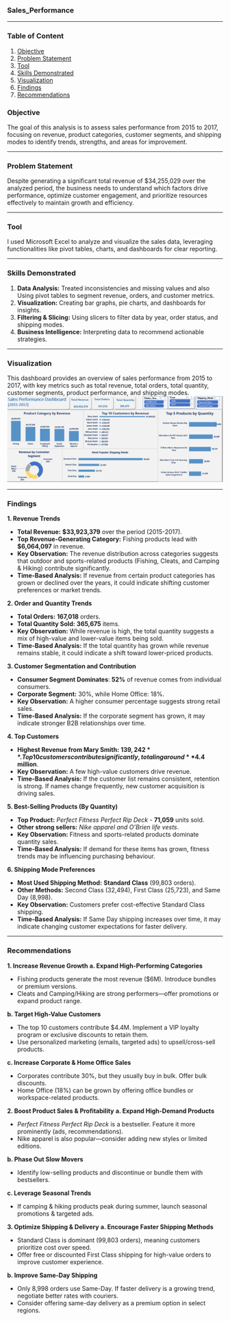 ### Sales_Performance
---
### Table of Content
1. [Objective](#objective)
2. [Problem Statement](#problem_statement)
3. [Tool](#tool)
4. [Skills Demonstrated](#skills_demonstrated)
5. [Visualization](#visualization)
6. [Findings](#findings)
7. [Recommendations](#recommendations)
### Objective
The goal of this analysis is to assess sales performance from 2015 to 2017, focusing on revenue, product categories, customer segments, and shipping modes to identify trends, strengths, and areas for improvement.

---
### Problem Statement

Despite generating a significant total revenue of $34,255,029 over the analyzed period, the business needs to understand which factors drive performance, optimize customer engagement, and prioritize resources effectively to maintain growth and efficiency.

---
### Tool

I used Microsoft Excel to analyze and visualize the sales data, leveraging functionalities like pivot tables, charts, and dashboards for clear reporting.

---
### Skills Demonstrated

1. **Data Analysis:** Treated inconsistencies and missing values and also Using pivot tables to segment revenue, orders, and customer metrics.
2. **Visualization:** Creating bar graphs, pie charts, and dashboards for insights.
3. **Filtering & Slicing:** Using slicers to filter data by year, order status, and shipping modes.
4. **Business Intelligence:** Interpreting data to recommend actionable strategies.

---
### Visualization

This dashboard provides an overview of sales performance from 2015 to 2017, with key metrics such as total revenue, total orders, total quantity, customer segments, product performance, and shipping modes. 
![](images/sales_db.png)

---
### Findings

**1. Revenue Trends**

- **Total Revenue:** **$33,923,379** over the period (2015-2017).
- **Top Revenue-Generating Category:** Fishing products lead with **$6,064,097** in revenue.
- **Key Observation:** The revenue distribution across categories suggests that outdoor and sports-related products (Fishing, Cleats, and Camping & Hiking) contribute significantly.
- **Time-Based Analysis:** If revenue from certain product categories has grown or declined over the years, it could indicate shifting customer preferences or market trends.

**2. Order and Quantity Trends**
- **Total Orders:** **167,018** orders.
- **Total Quantity Sold:** **365,675** items.
- **Key Observation:** While revenue is high, the total quantity suggests a mix of high-value and lower-value items being sold.
- **Time-Based Analysis:** If the total quantity has grown while revenue remains stable, it could indicate a shift toward lower-priced products.

**3. Customer Segmentation and Contribution**
- **Consumer Segment Dominates**: **52%** of revenue comes from individual consumers.
- **Corporate Segment:** 30%, while Home Office: 18%.
- **Key Observation:** A higher consumer percentage suggests strong retail sales.
- **Time-Based Analysis:** If the corporate segment has grown, it may indicate stronger B2B relationships over time.
  
**4. Top Customers**
- **Highest Revenue from Mary Smith:** **$139,242**.
Top 10 customers contribute significantly, totaling around **$4.4 million**.
- **Key Observation:** A few high-value customers drive revenue.
- **Time-Based Analysis:** If the customer list remains consistent, retention is strong. If names change frequently, new customer acquisition is driving sales.

**5. Best-Selling Products (By Quantity)**
- **Top Product:** *Perfect Fitness Perfect Rip Deck* - **71,059** units sold.
- **Other strong sellers:** *Nike apparel and O’Brien life vests*.
- **Key Observation:** Fitness and sports-related products dominate quantity sales.
- **Time-Based Analysis:** If demand for these items has grown, fitness trends may be influencing purchasing behaviour.
  
**6. Shipping Mode Preferences**
- **Most Used Shipping Method:** **Standard Class** (99,803 orders).
- **Other Methods:** Second Class (32,494), First Class (25,723), and Same Day (8,998).
- **Key Observation:** Customers prefer cost-effective Standard Class shipping.
- **Time-Based Analysis:** If Same Day shipping increases over time, it may indicate changing customer expectations for faster delivery.

---
### Recommendations

**1. Increase Revenue Growth**
 **a. Expand High-Performing Categories**
- Fishing products generate the most revenue ($6M). Introduce bundles or premium versions.
- Cleats and Camping/Hiking are strong performers—offer promotions or expand product range.
  
**b. Target High-Value Customers**
- The top 10 customers contribute $4.4M. Implement a VIP loyalty program or exclusive discounts to retain them.
- Use personalized marketing (emails, targeted ads) to upsell/cross-sell products.
  
**c. Increase Corporate & Home Office Sales**
- Corporates contribute 30%, but they usually buy in bulk. Offer bulk discounts.
- Home Office (18%) can be grown by offering office bundles or workspace-related products.

**2. Boost Product Sales & Profitability**
**a. Expand High-Demand Products**
- *Perfect Fitness Perfect Rip Deck* is a bestseller. Feature it more prominently (ads, recommendations).
- Nike apparel is also popular—consider adding new styles or limited editions.
  
**b. Phase Out Slow Movers**
- Identify low-selling products and discontinue or bundle them with bestsellers.
  
 **c. Leverage Seasonal Trends**
- If camping & hiking products peak during summer, launch seasonal promotions & targeted ads.

**3. Optimize Shipping & Delivery**
**a. Encourage Faster Shipping Methods**
- Standard Class is dominant (99,803 orders), meaning customers prioritize cost over speed.
- Offer free or discounted First Class shipping for high-value orders to improve customer experience.
  
**b. Improve Same-Day Shipping**
- Only 8,998 orders use Same-Day. If faster delivery is a growing trend, negotiate better rates with couriers.
- Consider offering same-day delivery as a premium option in select regions.





